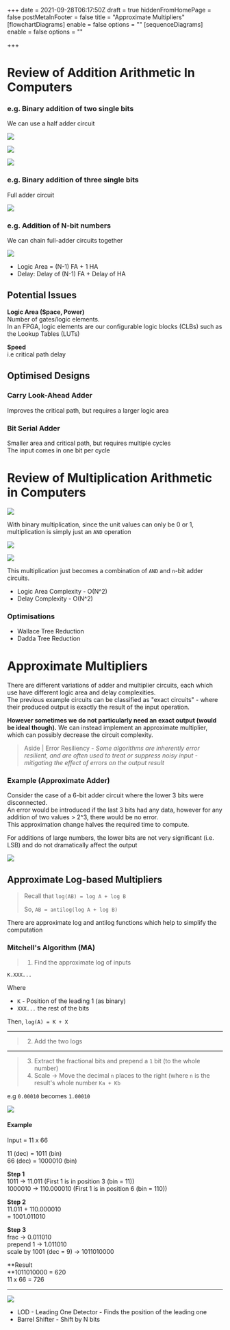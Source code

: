 +++
date = 2021-09-28T06:17:50Z
draft = true
hiddenFromHomePage = false
postMetaInFooter = false
title = "Approximate Multipliers"
[flowchartDiagrams]
enable = false
options = ""
[sequenceDiagrams]
enable = false
options = ""

+++
# Review of Addition Arithmetic In Computers

### e.g. Binary addition of two single bits

We can use a half adder circuit

![](/uploads/20210928-snipaste_2021-09-28_16-20-45.jpg)

![](/uploads/20210928-snipaste_2021-09-28_16-20-49.jpg)

![](/uploads/20210928-snipaste_2021-09-28_16-20-15.jpg)

### e.g. Binary addition of three single bits

Full adder circuit

![](/uploads/20210928-snipaste_2021-09-28_16-21-47.jpg)

### e.g. Addition of N-bit numbers

We can chain full-adder circuits together

![](/uploads/20210928-snipaste_2021-09-28_16-22-44.jpg)

* Logic Area = (N-1) FA + 1 HA
* Delay: Delay of (N-1) FA + Delay of HA

## Potential Issues

**Logic Area (Space, Power)**  
Number of gates/logic elements.  
In an FPGA, logic elements are our configurable logic blocks (CLBs) such as the Lookup Tables (LUTs)

**Speed**  
i.e critical path delay

## Optimised Designs

### Carry Look-Ahead Adder

Improves the critical path, but requires a larger logic area

### Bit Serial Adder

Smaller area and critical path, but requires multiple cycles  
The input comes in one bit per cycle

# Review of Multiplication Arithmetic in Computers

![](/uploads/20210928-snipaste_2021-09-28_16-30-49.jpg)

With binary multiplication, since the unit values can only be 0 or 1, multiplication is simply just an `AND` operation

![](/uploads/20210928-snipaste_2021-09-28_16-32-18.jpg)

![](/uploads/20210928-snipaste_2021-09-28_16-32-26.jpg)

This multiplication just becomes a combination of `AND` and `n`-bit adder circuits.

* Logic Area Complexity - O(N^2)
* Delay Complexity - O(N^2)

### Optimisations

* Wallace Tree Reduction
* Dadda Tree Reduction

# Approximate Multipliers

There are different variations of adder and multiplier circuits, each which use have different logic area and delay complexities.  
The previous example circuits can be classified as "exact circuits" - where their produced output is exactly the result of the input operation.

**However sometimes we do not particularly need an exact output (would be ideal though).** We can instead implement an approximate multiplier, which can possibly decrease the circuit complexity.

> Aside | Error Resiliency - _Some algorithms are inherently error resilient, and are often used to treat or suppress noisy input - mitigating the effect of errors on the output result_

### Example (Approximate Adder)

Consider the case of a 6-bit adder circuit where the lower 3 bits were disconnected.  
An error would be introduced if the last 3 bits had any data, however for any addition of two values > 2^3, there would be no error.  
This approximation change halves the required time to compute.

For additions of large numbers, the lower bits are not very significant (i.e. LSB) and do not dramatically affect the output

![](/uploads/20210928-snipaste_2021-09-28_16-48-19.jpg)

## Approximate Log-based Multipliers

> Recall that `log(AB) = log A + log B`
>
> So, `AB = antilog(log A + log B)`

There are approximate log and antilog functions which help to simplify the computation

### Mitchell's Algorithm (MA)

> 1. Find the approximate log of inputs

`K.XXX...`

Where

* `K` - Position of the leading 1 (as binary)
* `XXX...` the rest of the bits

Then, `log(A) = K + X`

***

> 2. Add the two logs

***

> 3. Extract the fractional bits and prepend a `1` bit (to the whole number)
> 4. Scale -> Move the decimal `n` places to the right (where `n` is the result's whole number `Ka + Kb`

e.g `0.00010` becomes `1.00010`

![](/uploads/20210928-snipaste_2021-09-28_17-36-07.jpg)

#### Example

Input = 11 x 66

11 (dec) = 1011 (bin)  
66 (dec) = 1000010 (bin)

**Step 1**  
1011 -> 11.011    (First 1 is in position 3 (bin = 11))  
1000010 -> 110.000010    (First 1 is in position 6 (bin = 110))

**Step 2**  
11\.011 + 110.000010  
= 1001.011010

**Step 3**  
frac -> 0.011010  
prepend 1 -> 1.011010  
scale by 1001 (dec = 9) -> 1011010000

**Result  
**1011010000 = 620  
11 x 66 = 726

***

![](/uploads/20210928-snipaste_2021-09-28_17-45-06.jpg)

* LOD - Leading One Detector - Finds the position of the leading one
* Barrel Shifter - Shift by N bits